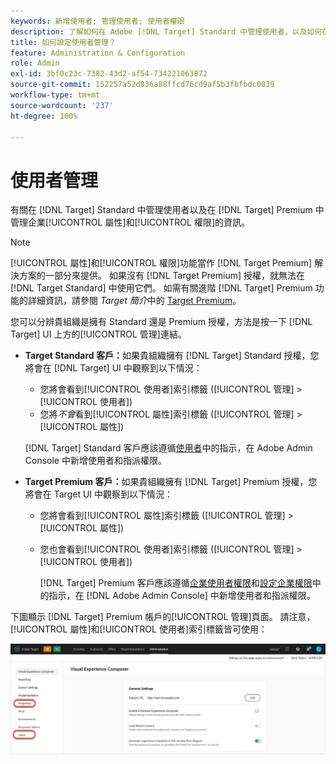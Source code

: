 ```yaml
---
keywords: 新增使用者; 管理使用者; 使用者權限
description: 了解如何在 Adobe [!DNL Target] Standard 中管理使用者，以及如何在 Adobe [!DNL Target] Premium 中管理企業屬性和權限。
title: 如何設定使用者管理？
feature: Administration & Configuration
role: Admin
exl-id: 3bf0c23c-7382-43d2-af54-734221063872
source-git-commit: 152257a52d836a88ffcd76cd9af5b3fbfbdc0839
workflow-type: tm+mt
source-wordcount: '237'
ht-degree: 100%

---
```


# 使用者管理

有關在 [!DNL Target] Standard 中管理使用者以及在 [!DNL Target] Premium 中管理企業[!UICONTROL 屬性]和[!UICONTROL 權限]的資訊。

>[!NOTE]
>
>[!UICONTROL 屬性]和[!UICONTROL 權限]功能當作 [!DNL Target Premium] 解決方案的一部分來提供。 如果沒有 [!DNL Target Premium] 授權，就無法在 [!DNL Target Standard] 中使用它們。 如需有關進階 [!DNL Target] Premium 功能的詳細資訊，請參閱 *Target 簡介*&#x200B;中的 [Target Premium](/help/main/c-intro/intro.md#premium)。

您可以分辨貴組織是擁有 Standard 還是 Premium 授權，方法是按一下 [!DNL Target] UI 上方的[!UICONTROL 管理]連結。

* **Target Standard 客戶：**&#x200B;如果貴組織擁有 [!DNL Target] Standard 授權，您將會在 [!DNL Target] UI 中觀察到以下情況：

   * 您將會看到[!UICONTROL 使用者]索引標籤 ([!UICONTROL 管理] > [!UICONTROL 使用者])
   * 您將&#x200B;*不會*&#x200B;看到[!UICONTROL 屬性]索引標籤 ([!UICONTROL 管理] > [!UICONTROL 屬性])

   [!DNL Target] Standard 客戶應該遵循[使用者](/help/main/administrating-target/c-user-management/c-user-management/user-management.md)中的指示，在 Adobe Admin Console 中新增使用者和指派權限。

* **Target Premium 客戶：**&#x200B;如果貴組織擁有 [!DNL Target] Premium 授權，您將會在 Target UI 中觀察到以下情況：

   * 您將會看到[!UICONTROL 屬性]索引標籤 ([!UICONTROL 管理] > [!UICONTROL 屬性])
   * 您也會看到[!UICONTROL 使用者]索引標籤 ([!UICONTROL 管理] > [!UICONTROL 使用者])

      [!DNL Target] Premium 客戶應該遵循[企業使用者權限](/help/main/administrating-target/c-user-management/property-channel/property-channel.md#concept_E396B16FA2024ADBA27BC056138F9838)和[設定企業權限](/help/main/administrating-target/c-user-management/property-channel/properties-overview.md#concept_22F2855DBF0D4754B9460F5D68749C71)中的指示，在 [!DNL Adobe Admin Console] 中新增使用者和指派權限。

下圖顯示 [!DNL Target] Premium 帳戶的[!UICONTROL 管理]頁面。 請注意，[!UICONTROL 屬性]和[!UICONTROL 使用者]索引標籤皆可使用：

![「管理」索引標籤](/help/main/administrating-target/assets/premium.png)
